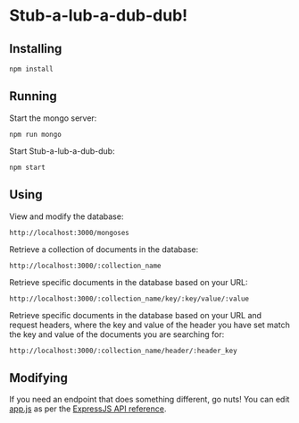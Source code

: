 # Stub-a-lub-a-dub-dub!

## Installing

```
npm install
```

## Running

Start the mongo server:

```
npm run mongo
```

Start Stub-a-lub-a-dub-dub:

```
npm start
```

## Using

View and modify the database:

```
http://localhost:3000/mongoses
```

Retrieve a collection of documents in the database:

```
http://localhost:3000/:collection_name
```

Retrieve specific documents in the database based on your URL:

```
http://localhost:3000/:collection_name/key/:key/value/:value
```

Retrieve specific documents in the database based on your URL and request headers, where the key and value of the header you have set match the key and value of the documents you are searching for:

```
http://localhost:3000/:collection_name/header/:header_key
```

## Modifying

If you need an endpoint that does something different, go nuts! You can edit [app.js](app.js) as per the [ExpressJS API reference](http://expressjs.com/en/api.html).
